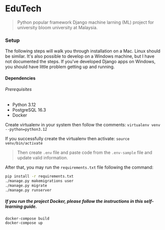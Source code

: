 # EduTech
> Python popular framework Django machine larning (ML) project for university bloom university at Malaysia.

### Setup

The following steps will walk you through installation on a Mac. Linux should be similar.
It's also possible to develop on a Windows machine, but I have not documented the steps.
If you've developed Django apps on Windows, you should have little problem getting
up and running.

#### Dependencies
###### Prerequisites

- Python 3.12 
- PostgreSQL  16.3
- Docker

Create virtualenv in your system then follow the comments:
```` virtualenv venv --python=python3.12 ````

If you successfully create the virtualenv then activate:
```source venv/bin/activate```

> Then create `.env` file and paste code from the `.env-sample` file and update valid information.

After that, you may run the `requirements.txt` file following the command:
```bash
pip install -r requirements.txt
./manage.py makemigrations user
./manage.py migrate
./manage.py runserver
```

##### If you run the project Docker, please follow the instructions in this self-learning guide.
```base
docker-compose build
docker-compose up
```
